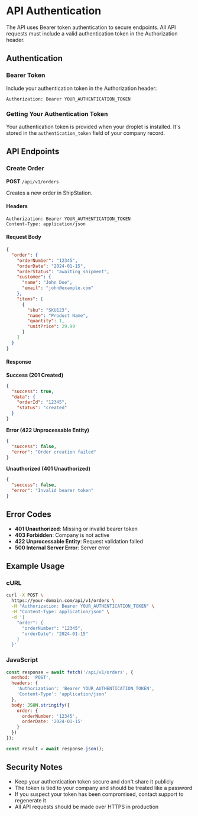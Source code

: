 # API Authentication

The API uses Bearer token authentication to secure endpoints. All API requests must include a valid authentication token in the Authorization header.

## Authentication

### Bearer Token

Include your authentication token in the Authorization header:

```
Authorization: Bearer YOUR_AUTHENTICATION_TOKEN
```

### Getting Your Authentication Token

Your authentication token is provided when your droplet is installed. It's stored in the `authentication_token` field of your company record.

## API Endpoints

### Create Order

**POST** `/api/v1/orders`

Creates a new order in ShipStation.

#### Headers

```
Authorization: Bearer YOUR_AUTHENTICATION_TOKEN
Content-Type: application/json
```

#### Request Body

```json
{
  "order": {
    "orderNumber": "12345",
    "orderDate": "2024-01-15",
    "orderStatus": "awaiting_shipment",
    "customer": {
      "name": "John Doe",
      "email": "john@example.com"
    },
    "items": [
      {
        "sku": "SKU123",
        "name": "Product Name",
        "quantity": 1,
        "unitPrice": 29.99
      }
    ]
  }
}
```

#### Response

**Success (201 Created)**
```json
{
  "success": true,
  "data": {
    "orderId": "12345",
    "status": "created"
  }
}
```

**Error (422 Unprocessable Entity)**
```json
{
  "success": false,
  "error": "Order creation failed"
}
```

**Unauthorized (401 Unauthorized)**
```json
{
  "success": false,
  "error": "Invalid bearer token"
}
```

## Error Codes

- **401 Unauthorized**: Missing or invalid bearer token
- **403 Forbidden**: Company is not active
- **422 Unprocessable Entity**: Request validation failed
- **500 Internal Server Error**: Server error

## Example Usage

### cURL

```bash
curl -X POST \
  https://your-domain.com/api/v1/orders \
  -H "Authorization: Bearer YOUR_AUTHENTICATION_TOKEN" \
  -H "Content-Type: application/json" \
  -d '{
    "order": {
      "orderNumber": "12345",
      "orderDate": "2024-01-15"
    }
  }'
```

### JavaScript

```javascript
const response = await fetch('/api/v1/orders', {
  method: 'POST',
  headers: {
    'Authorization': 'Bearer YOUR_AUTHENTICATION_TOKEN',
    'Content-Type': 'application/json'
  },
  body: JSON.stringify({
    order: {
      orderNumber: '12345',
      orderDate: '2024-01-15'
    }
  })
});

const result = await response.json();
```

## Security Notes

- Keep your authentication token secure and don't share it publicly
- The token is tied to your company and should be treated like a password
- If you suspect your token has been compromised, contact support to regenerate it
- All API requests should be made over HTTPS in production 